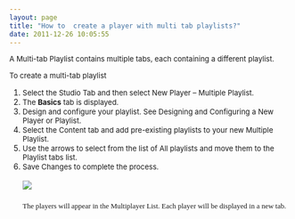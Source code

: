 ```yaml
---
layout: page
title: "How to  create a player with multi tab playlists?"
date: 2011-12-26 10:05:55
---
```


<span style="font-size: small;">A Multi-tab Playlist contains multiple tabs, each containing a different playlist.</span>

<p class="mce-procedure">
  <span style="font-size: small;">To create a multi-tab playlist</span>
</p>

1.  <span style="font-size: small;">Select the Studio Tab and then select New Player – Multiple Playlist.</span>
2.  <span style="font-size: small;">The <strong>Basics</strong> tab is displayed.</span>
3.  <span style="font-size: small;">Design and configure your playlist. See Designing and Configuring a New Player or Playlist<span style="color: #00000a;">.</span></span>
4.  <span style="font-size: small;">Select the Content tab and add pre-existing playlists to your new Multiple Playlist.</span>
5.  <span style="font-size: small;">Use the arrows to select from the list of All playlists and move them to the Playlist tabs list.</span>
6.  <span style="font-size: small;">Save Changes to complete the process.</span><span style="font-family: David CLM Medium; font-size: medium;"></span><span style="font-family: times new roman,times; font-size: medium;"></span>  
    <span style="font-family: times new roman,times; font-size: medium;"></span>  
    <span style="font-family: times new roman,times; font-size: medium;"></span><span style="font-family: times new roman,times; font-size: medium;"><img src="{{site.url}}/assets/132">
    <span style="font-family: David CLM Medium; font-size: medium;"></span><span style="font-family: David CLM Medium; font-size: medium;"><br /><span style="font-size: small;"></span></span><span style="font-size: small;"><br />The players will appear in the Multiplayer List. Each player will be displayed in a new tab.</span><span style="font-family: David CLM Medium; font-size: medium;"><span style="font-size: small;"></span></span>

 